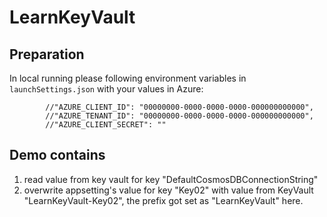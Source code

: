 # LearnKeyVault

## Preparation
In local running please following environment variables in `launchSettings.json` with your values in Azure:
```
        //"AZURE_CLIENT_ID": "00000000-0000-0000-0000-000000000000",
        //"AZURE_TENANT_ID": "00000000-0000-0000-0000-000000000000",
        //"AZURE_CLIENT_SECRET": ""
```

## Demo contains
1. read value from key vault for key "DefaultCosmosDBConnectionString"
1. overwrite appsetting's value for key "Key02" with value from KeyVault "LearnKeyVault-Key02", the prefix got set as "LearnKeyVault" here.